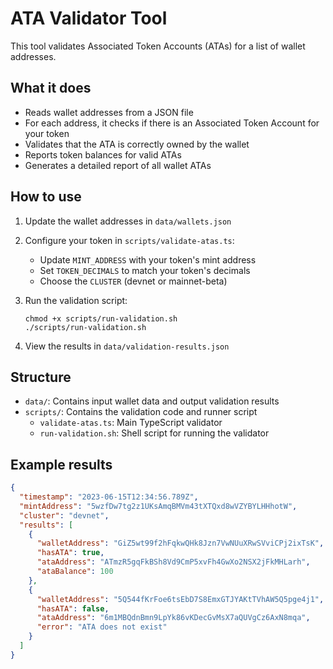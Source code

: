 # ATA Validator Tool

This tool validates Associated Token Accounts (ATAs) for a list of wallet addresses.

## What it does

- Reads wallet addresses from a JSON file
- For each address, it checks if there is an Associated Token Account for your token
- Validates that the ATA is correctly owned by the wallet
- Reports token balances for valid ATAs
- Generates a detailed report of all wallet ATAs

## How to use

1. Update the wallet addresses in `data/wallets.json`

2. Configure your token in `scripts/validate-atas.ts`:
   - Update `MINT_ADDRESS` with your token's mint address
   - Set `TOKEN_DECIMALS` to match your token's decimals
   - Choose the `CLUSTER` (devnet or mainnet-beta)

3. Run the validation script:
   ```
   chmod +x scripts/run-validation.sh
   ./scripts/run-validation.sh
   ```

4. View the results in `data/validation-results.json`

## Structure

- `data/`: Contains input wallet data and output validation results
- `scripts/`: Contains the validation code and runner script
  - `validate-atas.ts`: Main TypeScript validator
  - `run-validation.sh`: Shell script for running the validator

## Example results

```json
{
  "timestamp": "2023-06-15T12:34:56.789Z",
  "mintAddress": "5wzfDw7tg2z1UKsAmqBMVm43tXTQxd8wVZYBYLHHhotW",
  "cluster": "devnet",
  "results": [
    {
      "walletAddress": "GiZ5wt99f2hFqkwQHk8Jzn7VwNUuXRwSVviCPj2ixTsK",
      "hasATA": true,
      "ataAddress": "ATmzR5gqFkBSh8Vd9CmP5xvFh4GwXo2NSX2jFkMHLarh",
      "ataBalance": 100
    },
    {
      "walletAddress": "5Q544fKrFoe6tsEbD7S8EmxGTJYAKtTVhAW5Q5pge4j1",
      "hasATA": false,
      "ataAddress": "6m1MBQdnBmn9LpYk86vKDecGvMsX7aQUVgCz6AxN8mqa",
      "error": "ATA does not exist"
    }
  ]
}
``` 
